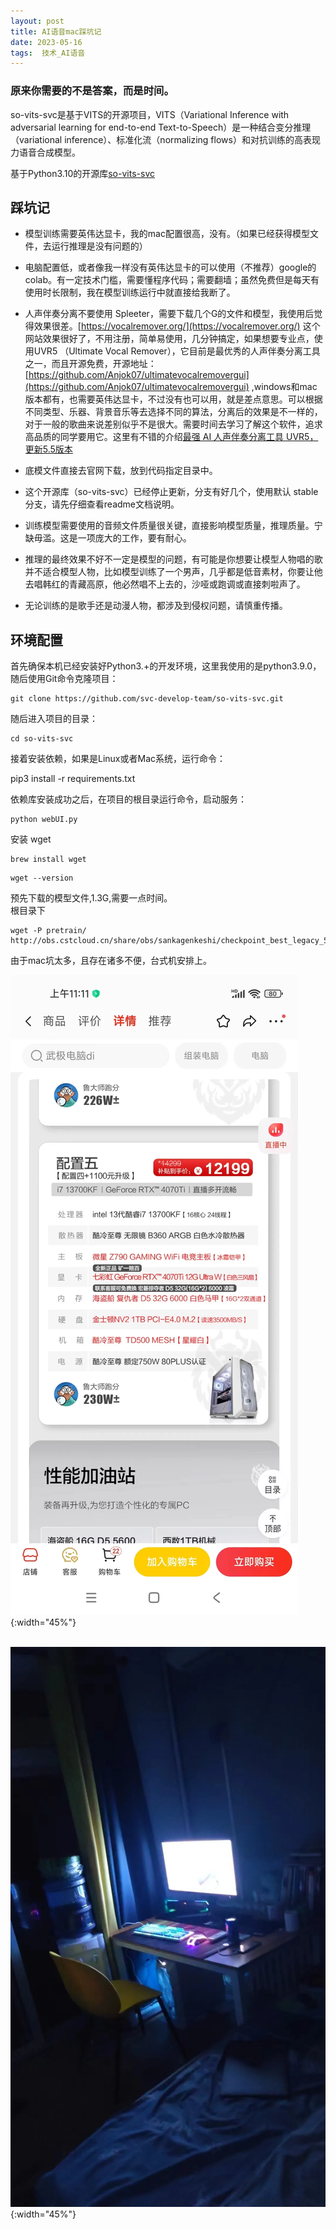 ```yaml
---
layout: post  
title: AI语音mac踩坑记
date: 2023-05-16  
tags:  技术_AI语音
---
```

### 原来你需要的不是答案，而是时间。

so-vits-svc是基于VITS的开源项目，VITS（Variational Inference with adversarial learning for end-to-end Text-to-Speech）是一种结合变分推理（variational inference）、标准化流（normalizing flows）和对抗训练的高表现力语音合成模型。  

基于Python3.10的开源库[so-vits-svc](https://github.com/svc-develop-team/so-vits-svc/tree/4.0-Vec768-Layer12)  


## 踩坑记

- 模型训练需要英伟达显卡，我的mac配置很高，没有。（如果已经获得模型文件，去运行推理是没有问题的）  
- 电脑配置低，或者像我一样没有英伟达显卡的可以使用（不推荐）google的colab。有一定技术门槛，需要懂程序代码；需要翻墙；虽然免费但是每天有使用时长限制，我在模型训练运行中就直接给我断了。
- 人声伴奏分离不要使用 Spleeter，需要下载几个G的文件和模型，我使用后觉得效果很差。[https://vocalremover.org/](https://vocalremover.org/) 这个网站效果很好了，不用注册，简单易使用，几分钟搞定，如果想要专业点，使用UVR5 （Ultimate Vocal Remover），它目前是最优秀的人声伴奏分离工具之一，而且开源免费，开源地址：[https://github.com/Anjok07/ultimatevocalremovergui](https://github.com/Anjok07/ultimatevocalremovergui) ,windows和mac版本都有，也需要英伟达显卡，不过没有也可以用，就是差点意思。可以根据不同类型、乐器、背景音乐等去选择不同的算法，分离后的效果是不一样的，对于一般的歌曲来说差别似乎不是很大。需要时间去学习了解这个软件，追求高品质的同学要用它。这里有不错的介绍[最强 AI 人声伴奏分离工具 UVR5，更新5.5版本](https://www.bilibili.com/read/cv21997904)
  
- 底模文件直接去官网下载，放到代码指定目录中。
- 这个开源库（so-vits-svc）已经停止更新，分支有好几个，使用默认 stable 分支，请先仔细查看readme文档说明。
- 训练模型需要使用的音频文件质量很关键，直接影响模型质量，推理质量。宁缺毋滥。这是一项庞大的工作，要有耐心。
- 推理的最终效果不好不一定是模型的问题，有可能是你想要让模型人物唱的歌并不适合模型人物，比如模型训练了一个男声，几乎都是低音素材，你要让他去唱韩红的青藏高原，他必然唱不上去的，沙哑或跑调或直接刺啦声了。
- 无论训练的是歌手还是动漫人物，都涉及到侵权问题，请慎重传播。

## 环境配置

首先确保本机已经安装好Python3.+的开发环境，这里我使用的是python3.9.0，随后使用Git命令克隆项目：
```
git clone https://github.com/svc-develop-team/so-vits-svc.git
```

随后进入项目的目录：
```
cd so-vits-svc
```
接着安装依赖，如果是Linux或者Mac系统，运行命令：

pip3 install -r requirements.txt

依赖库安装成功之后，在项目的根目录运行命令，启动服务：
```
python webUI.py
```


安装 wget
```
brew install wget
```
```
wget --version
```

预先下载的模型文件,1.3G,需要一点时间。    
根目录下  
```
wget -P pretrain/ http://obs.cstcloud.cn/share/obs/sankagenkeshi/checkpoint_best_legacy_500.pt
```

由于mac坑太多，且存在诸多不便，台式机安排上。  

![](/images/posts/20230516/1.webp){:width="45%"}  
<br/> 

![](/images/posts/20230516/2.webp){:width="45%"}  
<br/> 